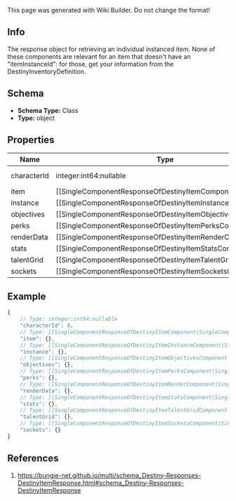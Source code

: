 <span class="wiki-builder">This page was generated with Wiki Builder. Do not change the format!</span>

## Info
The response object for retrieving an individual instanced item. None of these components are relevant for an item that doesn't have an &quot;itemInstanceId&quot;: for those, get your information from the DestinyInventoryDefinition.

## Schema
* **Schema Type:** Class
* **Type:** object

## Properties
Name | Type | Description
---- | ---- | -----------
characterId | integer:int64:nullable | If the item is on a character, this will return the ID of the character that is holding the item.
item | [[SingleComponentResponseOfDestinyItemComponent|SingleComponentResponseOfDestinyItemComponent]] | Common data for the item relevant to its non-instanced properties. COMPONENT TYPE: ItemCommonData
instance | [[SingleComponentResponseOfDestinyItemInstanceComponent|SingleComponentResponseOfDestinyItemInstanceComponent]] | Basic instance data for the item. COMPONENT TYPE: ItemInstances
objectives | [[SingleComponentResponseOfDestinyItemObjectivesComponent|SingleComponentResponseOfDestinyItemObjectivesComponent]] | Information specifically about the item's objectives. COMPONENT TYPE: ItemObjectives
perks | [[SingleComponentResponseOfDestinyItemPerksComponent|SingleComponentResponseOfDestinyItemPerksComponent]] | Information specifically about the perks currently active on the item. COMPONENT TYPE: ItemPerks
renderData | [[SingleComponentResponseOfDestinyItemRenderComponent|SingleComponentResponseOfDestinyItemRenderComponent]] | Information about how to render the item in 3D. COMPONENT TYPE: ItemRenderData
stats | [[SingleComponentResponseOfDestinyItemStatsComponent|SingleComponentResponseOfDestinyItemStatsComponent]] | Information about the computed stats of the item: power, defense, etc... COMPONENT TYPE: ItemStats
talentGrid | [[SingleComponentResponseOfDestinyItemTalentGridComponent|SingleComponentResponseOfDestinyItemTalentGridComponent]] | Information about the talent grid attached to the item. Talent nodes can provide a variety of benefits and abilities, and in Destiny 2 are used almost exclusively for the character's &quot;Builds&quot;. COMPONENT TYPE: ItemTalentGrids
sockets | [[SingleComponentResponseOfDestinyItemSocketsComponent|SingleComponentResponseOfDestinyItemSocketsComponent]] | Information about the sockets of the item: which are currently active, what potential sockets you could have and the stats/abilities/perks you can gain from them. COMPONENT TYPE: ItemSockets

## Example
```javascript
{
    // Type: integer:int64:nullable
    "characterId": 0,
    // Type: [[SingleComponentResponseOfDestinyItemComponent|SingleComponentResponseOfDestinyItemComponent]]
    "item": {},
    // Type: [[SingleComponentResponseOfDestinyItemInstanceComponent|SingleComponentResponseOfDestinyItemInstanceComponent]]
    "instance": {},
    // Type: [[SingleComponentResponseOfDestinyItemObjectivesComponent|SingleComponentResponseOfDestinyItemObjectivesComponent]]
    "objectives": {},
    // Type: [[SingleComponentResponseOfDestinyItemPerksComponent|SingleComponentResponseOfDestinyItemPerksComponent]]
    "perks": {},
    // Type: [[SingleComponentResponseOfDestinyItemRenderComponent|SingleComponentResponseOfDestinyItemRenderComponent]]
    "renderData": {},
    // Type: [[SingleComponentResponseOfDestinyItemStatsComponent|SingleComponentResponseOfDestinyItemStatsComponent]]
    "stats": {},
    // Type: [[SingleComponentResponseOfDestinyItemTalentGridComponent|SingleComponentResponseOfDestinyItemTalentGridComponent]]
    "talentGrid": {},
    // Type: [[SingleComponentResponseOfDestinyItemSocketsComponent|SingleComponentResponseOfDestinyItemSocketsComponent]]
    "sockets": {}
}

```

## References
1. https://bungie-net.github.io/multi/schema_Destiny-Responses-DestinyItemResponse.html#schema_Destiny-Responses-DestinyItemResponse

